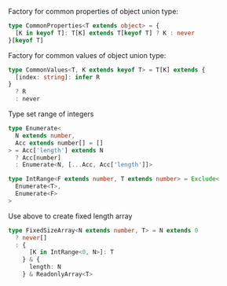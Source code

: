 Factory for common properties of object union type:

```ts
type CommonProperties<T extends object> = {
  [K in keyof T]: T[K] extends T[keyof T] ? K : never
}[keyof T]
```
Factory for common values of object union type:
```ts
type CommonValues<T, K extends keyof T> = T[K] extends {
  [index: string]: infer R
}
  ? R
  : never
```

Type set range of integers
```ts
type Enumerate<
  N extends number,
  Acc extends number[] = []
> = Acc['length'] extends N
  ? Acc[number]
  : Enumerate<N, [...Acc, Acc['length']]>

type IntRange<F extends number, T extends number> = Exclude<
  Enumerate<T>,
  Enumerate<F>
>
```

Use above to create fixed length array
```ts
type FixedSizeArray<N extends number, T> = N extends 0
  ? never[]
  : {
      [K in IntRange<0, N>]: T
    } & {
      length: N
    } & ReadonlyArray<T>
```
